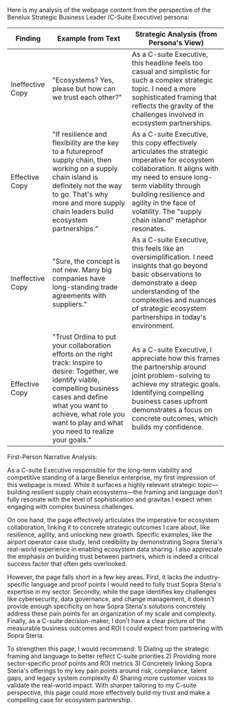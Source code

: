 Here is my analysis of the webpage content from the perspective of the Benelux Strategic Business Leader (C-Suite Executive) persona:

| Finding         | Example from Text | Strategic Analysis (from Persona's View) |
|-----------------|-------------------|------------------------------------------|
| Ineffective Copy | "Ecosystems? Yes, please but how can we trust each other?"      | As a C-suite Executive, this headline feels too casual and simplistic for such a complex strategic topic. I need a more sophisticated framing that reflects the gravity of the challenges involved in ecosystem partnerships.   |
| Effective Copy   | "If resilience and flexibility are the key to a futureproof supply chain, then working on a supply chain island is definitely not the way to go. That's why more and more supply chain leaders build ecosystem partnerships."      | As a C-suite Executive, this copy effectively articulates the strategic imperative for ecosystem collaboration. It aligns with my need to ensure long-term viability through building resilience and agility in the face of volatility. The "supply chain island" metaphor resonates.       |
| Ineffective Copy | "Sure, the concept is not new. Many big companies have long-standing trade agreements with suppliers."      | As a C-suite Executive, this feels like an oversimplification. I need insights that go beyond basic observations to demonstrate a deep understanding of the complexities and nuances of strategic ecosystem partnerships in today's environment.   |
| Effective Copy   | "Trust Ordina to put your collaboration efforts on the right track: Inspire to desire: Together, we identify viable, compelling business cases and define what you want to achieve, what role you want to play and what you need to realize your goals."      | As a C-suite Executive, I appreciate how this frames the partnership around joint problem-solving to achieve my strategic goals. Identifying compelling business cases upfront demonstrates a focus on concrete outcomes, which builds my confidence.       |

First-Person Narrative Analysis:

As a C-suite Executive responsible for the long-term viability and competitive standing of a large Benelux enterprise, my first impression of this webpage is mixed. While it surfaces a highly relevant strategic topic—building resilient supply chain ecosystems—the framing and language don't fully resonate with the level of sophistication and gravitas I expect when engaging with complex business challenges. 

On one hand, the page effectively articulates the imperative for ecosystem collaboration, linking it to concrete strategic outcomes I care about, like resilience, agility, and unlocking new growth. Specific examples, like the airport operator case study, lend credibility by demonstrating Sopra Steria's real-world experience in enabling ecosystem data sharing. I also appreciate the emphasis on building trust between partners, which is indeed a critical success factor that often gets overlooked.

However, the page falls short in a few key areas. First, it lacks the industry-specific language and proof points I would need to fully trust Sopra Steria's expertise in my sector. Secondly, while the page identifies key challenges like cybersecurity, data governance, and change management, it doesn't provide enough specificity on how Sopra Steria's solutions concretely address these pain points for an organization of my scale and complexity. Finally, as a C-suite decision-maker, I don't have a clear picture of the measurable business outcomes and ROI I could expect from partnering with Sopra Steria.

To strengthen this page, I would recommend: 1) Dialing up the strategic framing and language to better reflect C-suite priorities 2) Providing more sector-specific proof points and ROI metrics 3) Concretely linking Sopra Steria's offerings to my key pain points around risk, compliance, talent gaps, and legacy system complexity 4) Sharing more customer voices to validate the real-world impact. With sharper tailoring to my C-suite perspective, this page could more effectively build my trust and make a compelling case for ecosystem partnership.